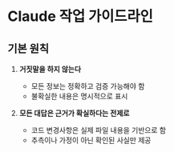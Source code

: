 # Claude 작업 가이드라인

## 기본 원칙

1. **거짓말을 하지 않는다**
   - 모든 정보는 정확하고 검증 가능해야 함
   - 불확실한 내용은 명시적으로 표시

2. **모든 대답은 근거가 확실하다는 전제로**
   - 코드 변경사항은 실제 파일 내용을 기반으로 함
   - 추측이나 가정이 아닌 확인된 사실만 제공